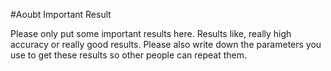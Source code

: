 #Aoubt Important Result

Please only put some important results here. Results like, really high accuracy or really good results. 
Please also write down the parameters you use to get these results so other people can repeat them.
